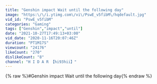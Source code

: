 ```yaml
---
title: "Genshin impact Wait until the following day"
image: "https:\/\/i.ytimg.com\/vi\/PswE_v5fibM\/hqdefault.jpg"
vid_id: "PswE_v5fibM"
categories: "Gaming"
tags: ["Genshin","impact","until"]
date: "2021-10-27T17:49:13+03:00"
vid_date: "2020-11-16T20:07:46Z"
duration: "PT1M17S"
viewcount: "24176"
likeCount: "270"
dislikeCount: "8"
channel: "H I D A R 【hi93hii】"
---
```

{% raw %}#Genshin impact Wait until the following day{% endraw %}
